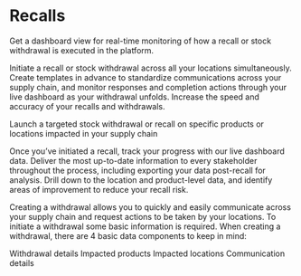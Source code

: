 # Recalls

Get a dashboard view for real-time monitoring of how a recall or stock withdrawal is executed in the platform.

Initiate a recall or stock withdrawal across all your locations simultaneously. Create templates in advance to standardize communications across your supply chain, and monitor responses and completion actions through your live dashboard as your withdrawal unfolds. Increase the speed and accuracy of your recalls and withdrawals. 

Launch a targeted stock withdrawal or recall on specific products or locations impacted in your supply chain

Once you’ve initiated a recall, track your progress with our live dashboard data. Deliver the most up-to-date information to every stakeholder throughout the process, including exporting your data post-recall for analysis. Drill down to the location and product-level data, and identify areas of improvement to reduce your recall risk.

Creating a withdrawal allows you to quickly and easily communicate across your supply chain and request actions to be taken by your locations.  To initiate a withdrawal some basic information is required.  When creating a withdrawal, there are 4 basic data components to keep in mind:

Withdrawal details
Impacted products
Impacted locations
Communication details

